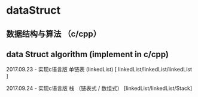 # dataStruct
##
## 数据结构与算法 （c/cpp）
## data Struct algorithm (implement in c/cpp)

2017.09.23 - 实现c语言版 单链表 (linkedList)    [ linkedList/linkedList/linkedList ]

2017.09.24 - 实现c语言版 栈 （链表式 / 数组式） [linkedList/linkedList/Stack] 
